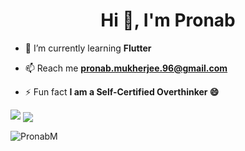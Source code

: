 <h1 align="center">Hi 👋, I'm Pronab</h1>

- 🌱 I’m currently learning **Flutter**

- 📫 Reach me **pronab.mukherjee.96@gmail.com**

- ⚡ Fun fact **I am a Self-Certified Overthinker 😄**

<img src="https://github-readme-stats.vercel.app/api?username=PronabM&&show_icons=true&title_color=ffffff&icon_color=bb2acf&text_color=daf7dc&bg_color=191919">

<img align="center" src="https://github-readme-stats.vercel.app/api/top-langs/?username=PronabM&theme=dark&hide_langs_below=1"/>

<p><img align="center" src="https://github-readme-streak-stats.herokuapp.com/?user=PronabM&theme=dark" alt="PronabM" /></p>
